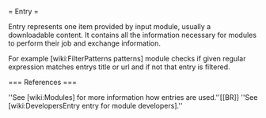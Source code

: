 = Entry =

Entry represents one item provided by input module, usually a downloadable content. 
It contains all the information necessary for modules to perform their job and exchange information.

For example [wiki:FilterPatterns patterns] module checks if given regular expression matches entrys title or url and if not that entry is filtered.

=== References ===

''See [wiki:Modules] for more information how entries are used.''[[BR]]
''See [wiki:DevelopersEntry entry for module developers].''
